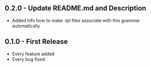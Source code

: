 ## 0.2.0 - Update README.md and Description
* Added info how to make .tpl files associate with this grammar automatically

## 0.1.0 - First Release
* Every feature added
* Every bug fixed

